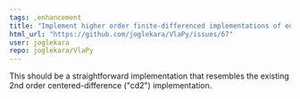 ```yaml
---
tags: ,enhancement
title: "Implement higher order finite-differenced implementations of edfdv"
html_url: "https://github.com/joglekara/VlaPy/issues/67"
user: joglekara
repo: joglekara/VlaPy
---
```


This should be a straightforward implementation that resembles the existing 2nd order centered-difference ("cd2") implementation.